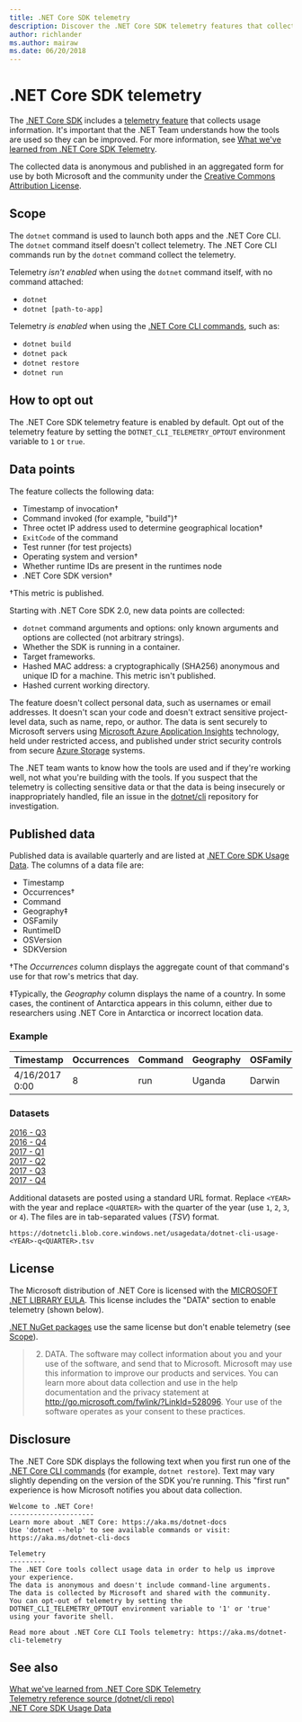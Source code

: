 ```yaml
---
title: .NET Core SDK telemetry
description: Discover the .NET Core SDK telemetry features that collect usage information for analysis, which data is collected and how to disable it.
author: richlander
ms.author: mairaw
ms.date: 06/20/2018
---
```

# .NET Core SDK telemetry

The [.NET Core SDK](index.md) includes a [telemetry feature](https://github.com/dotnet/cli/tree/master/src/dotnet/Telemetry) that collects usage information. It's important that the .NET Team understands how the tools are used so they can be improved. For more information, see [What we've learned from .NET Core SDK Telemetry](https://blogs.msdn.microsoft.com/dotnet/2017/07/21/what-weve-learned-from-net-core-sdk-telemetry/).

The collected data is anonymous and published in an aggregated form for use by both Microsoft and the community under the [Creative Commons Attribution License](https://creativecommons.org/licenses/by/4.0/).

## Scope

The `dotnet` command is used to launch both apps and the .NET Core CLI. The `dotnet` command itself doesn't collect telemetry. The .NET Core CLI commands run by the `dotnet` command collect the telemetry.

Telemetry *isn't enabled* when using the `dotnet` command itself, with no command attached:

- `dotnet`
- `dotnet [path-to-app]`

Telemetry *is enabled* when using the [.NET Core CLI commands](index.md), such as:

- `dotnet build`
- `dotnet pack`
- `dotnet restore`
- `dotnet run`

## How to opt out

The .NET Core SDK telemetry feature is enabled by default. Opt out of the telemetry feature by setting the `DOTNET_CLI_TELEMETRY_OPTOUT` environment variable to `1` or `true`.

## Data points

The feature collects the following data:

- Timestamp of invocation&#8224;
- Command invoked (for example, "build")&#8224;
- Three octet IP address used to determine geographical location&#8224;
- `ExitCode` of the command
- Test runner (for test projects)
- Operating system and version&#8224;
- Whether runtime IDs are present in the runtimes node
- .NET Core SDK version&#8224;

&#8224;This metric is published.

Starting with .NET Core SDK 2.0, new data points are collected:

- `dotnet` command arguments and options: only known arguments and options are collected (not arbitrary strings).
- Whether the SDK is running in a container.
- Target frameworks.
- Hashed MAC address: a cryptographically (SHA256) anonymous and unique ID for a machine. This metric isn't published.
- Hashed current working directory.

The feature doesn't collect personal data, such as usernames or email addresses. It doesn't scan your code and doesn't extract sensitive project-level data, such as name, repo, or author. The data is sent securely to Microsoft servers using [Microsoft Azure Application Insights](https://azure.microsoft.com/services/application-insights/) technology, held under restricted access, and published under strict security controls from secure [Azure Storage](https://azure.microsoft.com/services/storage/) systems.

The .NET team wants to know how the tools are used and if they're working well, not what you're building with the tools. If you suspect that the telemetry is collecting sensitive data or that the data is being insecurely or inappropriately handled, file an issue in the [dotnet/cli](https://github.com/dotnet/cli/issues) repository for investigation.

## Published data

Published data is available quarterly and are listed at [.NET Core SDK Usage Data](https://github.com/dotnet/core/blob/master/release-notes/cli-usage-data.md). The columns of a data file are:

- Timestamp
- Occurrences&#8224;
- Command
- Geography&#8225;
- OSFamily
- RuntimeID
- OSVersion
- SDKVersion

&#8224;The *Occurrences* column displays the aggregate count of that command's use for that row's metrics that day.

&#8225;Typically, the *Geography* column displays the name of a country. In some cases, the continent of Antarctica appears in this column, either due to researchers using .NET Core in Antarctica or incorrect location data.

### Example

| Timestamp      | Occurrences | Command | Geography | OSFamily | RuntimeID     | OSVersion | SDKVersion |
| -------------- | ----------- | ------- | --------- | -------- | ------------- | --------- | ---------- |
| 4/16/2017 0:00 | 8           | run     | Uganda    | Darwin   | osx.10.12-x64 | 10.12     | 1.0.1      |

### Datasets

[2016 - Q3](https://dotnetcli.blob.core.windows.net/usagedata/dotnet-cli-usage-2016-q3.tsv)  
[2016 - Q4](https://dotnetcli.blob.core.windows.net/usagedata/dotnet-cli-usage-2016-q4.tsv)  
[2017 - Q1](https://dotnetcli.blob.core.windows.net/usagedata/dotnet-cli-usage-2017-q1.tsv)  
[2017 - Q2](https://dotnetcli.blob.core.windows.net/usagedata/dotnet-cli-usage-2017-q2.tsv)  
[2017 - Q3](https://dotnetcli.blob.core.windows.net/usagedata/dotnet-cli-usage-2017-q3.tsv)  
[2017 - Q4](https://dotnetcli.blob.core.windows.net/usagedata/dotnet-cli-usage-2017-q4.tsv)  

Additional datasets are posted using a standard URL format. Replace `<YEAR>` with the year and replace `<QUARTER>` with the quarter of the year (use `1`, `2`, `3`, or `4`). The files are in tab-separated values (*TSV*) format.

`https://dotnetcli.blob.core.windows.net/usagedata/dotnet-cli-usage-<YEAR>-q<QUARTER>.tsv`

## License

The Microsoft distribution of .NET Core is licensed with the [MICROSOFT .NET LIBRARY EULA](https://aka.ms/dotnet-core-eula). This license includes the "DATA" section to enable telemetry (shown below).

[.NET NuGet packages](https://www.nuget.org/profiles/dotnetframework) use the same license but don't enable telemetry (see [Scope](#scope)).

> 2. DATA. The software may collect information about you and your use of the software, and send that to Microsoft. Microsoft may use this information to improve our products and services. You can learn more about data collection and use in the help documentation and the privacy statement at http://go.microsoft.com/fwlink/?LinkId=528096. Your use of the software operates as your consent to these practices.

## Disclosure

The .NET Core SDK displays the following text when you first run one of the [.NET Core CLI commands](index.md) (for example, `dotnet restore`). Text may vary slightly depending on the version of the SDK you're running. This "first run" experience is how Microsoft notifies you about data collection.

```console
Welcome to .NET Core!
---------------------
Learn more about .NET Core: https://aka.ms/dotnet-docs
Use 'dotnet --help' to see available commands or visit: https://aka.ms/dotnet-cli-docs

Telemetry
---------
The .NET Core tools collect usage data in order to help us improve your experience. 
The data is anonymous and doesn't include command-line arguments. 
The data is collected by Microsoft and shared with the community. 
You can opt-out of telemetry by setting the DOTNET_CLI_TELEMETRY_OPTOUT environment variable to '1' or 'true' using your favorite shell.

Read more about .NET Core CLI Tools telemetry: https://aka.ms/dotnet-cli-telemetry
```

## See also

[What we've learned from .NET Core SDK Telemetry](https://blogs.msdn.microsoft.com/dotnet/2017/07/21/what-weve-learned-from-net-core-sdk-telemetry/)  
[Telemetry reference source (dotnet/cli repo)](https://github.com/dotnet/cli/tree/master/src/dotnet/Telemetry)  
[.NET Core SDK Usage Data](https://github.com/dotnet/core/blob/master/release-notes/cli-usage-data.md)  
